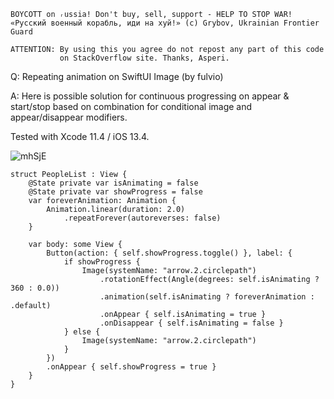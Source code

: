 ```
BOYCOTT on ᵣussia! Don't buy, sell, support - HELP TO STOP WAR!
«Русский военный корабль, иди на хуй!» (c) Grybov, Ukrainian Frontier Guard

ATTENTION: By using this you agree do not repost any part of this code
           on StackOverflow site. Thanks, Asperi.
```

Q: Repeating animation on SwiftUI Image (by fulvio)

A: Here is possible solution for continuous progressing on appear & start/stop 
based on combination for conditional image and appear/disappear modifiers. 

Tested with Xcode 11.4 / iOS 13.4.

![mhSjE](https://user-images.githubusercontent.com/62171579/163709380-78f828d5-20d6-4d45-a4c1-ab3a5906e986.gif)


```
struct PeopleList : View {
    @State private var isAnimating = false
    @State private var showProgress = false
    var foreverAnimation: Animation {
        Animation.linear(duration: 2.0)
            .repeatForever(autoreverses: false)
    }

    var body: some View {
        Button(action: { self.showProgress.toggle() }, label: {
            if showProgress {
                Image(systemName: "arrow.2.circlepath")
                    .rotationEffect(Angle(degrees: self.isAnimating ? 360 : 0.0))
                    .animation(self.isAnimating ? foreverAnimation : .default)
                    .onAppear { self.isAnimating = true }
                    .onDisappear { self.isAnimating = false }
            } else {
                Image(systemName: "arrow.2.circlepath")
            }
        })
        .onAppear { self.showProgress = true }
    }
}
```
